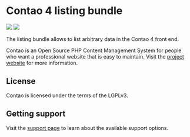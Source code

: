 # Contao 4 listing bundle

[![](https://img.shields.io/packagist/v/contao/listing-bundle.svg?style=flat-square)](https://packagist.org/packages/contao/listing-bundle)
[![](https://img.shields.io/packagist/dt/contao/listing-bundle.svg?style=flat-square)](https://packagist.org/packages/contao/listing-bundle)

The listing bundle allows to list arbitrary data in the Contao 4 front end.

Contao is an Open Source PHP Content Management System for people who want a
professional website that is easy to maintain. Visit the [project website][1]
for more information.

## License

Contao is licensed under the terms of the LGPLv3.

## Getting support

Visit the [support page][2] to learn about the available support options.

[1]: https://contao.org
[2]: https://contao.org/en/support.html
